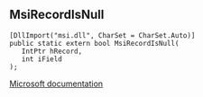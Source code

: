 ## MsiRecordIsNull

```
[DllImport("msi.dll", CharSet = CharSet.Auto)]
public static extern bool MsiRecordIsNull(
   IntPtr hRecord,
   int iField
);
```

[Microsoft documentation](TODO)

